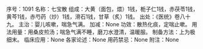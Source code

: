 序号：1091
名称：七宝散
组成：大黄（面包，煨）1钱，栀子仁1钱，赤茯苓1钱，黄芩1钱，赤芍药（炒）1钱，滑石1钱，甘草（炙）1钱。
出处：《医统》卷八十九。
主治：婴儿咳嗽，喘急气满。
加减：None
功效：散热化痰，定喘止嗽。
用法用量：用桑皮煎汤；喘急气满不睡，磨刀水澄清，温暖服。
制备方法：上为极细末。
临床应用：None
各家论述：None
用药禁忌：None
附注：None
